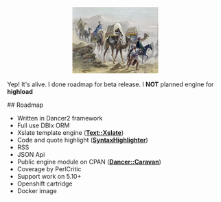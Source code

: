 <div align="center">
<img src="https://raw.githubusercontent.com/unStatiK/Caravan/master/public/caravan.jpg" alt="Caravan Logo" width="200" height="155"></img>
</div>

Yep! It's alive. I done roadmap for beta release.
I **NOT** planned engine for **highload**

<a name="Roadmap"/>
## Roadmap

- Written in Dancer2 framework
- Full use DBIx ORM
- Xslate template engine ([**Text::Xslate**](http://search.cpan.org/~syohex/Text-Xslate-3.3.3/))
- Code and quote highlight ([**SyntaxHighlighter**](http://alexgorbatchev.com/SyntaxHighlighter/))
- RSS
- JSON Api
- Public engine module on CPAN   ([**Dancer::Caravan**](http://search.cpan.org/~unstatik/))
- Coverage by PerlCritic
- Support work on 5.10+ 
- Openshift cartridge
- Docker image
